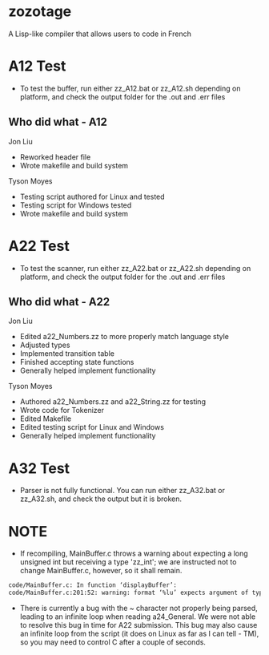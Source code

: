 # zozotage
A Lisp-like compiler that allows users to code in French

# A12 Test
* To test the buffer, run either zz_A12.bat or zz_A12.sh depending on platform, and check the output folder for the .out and .err files
## Who did what - A12
Jon Liu
* Reworked header file
* Wrote makefile and build system

Tyson Moyes
* Testing script authored for Linux and tested
* Testing script for Windows tested
* Wrote makefile and build system

# A22 Test
* To test the scanner, run either zz_A22.bat or zz_A22.sh depending on platform, and check the output folder for the .out and .err files
## Who did what - A22
Jon Liu
* Edited a22_Numbers.zz to more properly match language style
* Adjusted types
* Implemented transition table
* Finished accepting state functions
* Generally helped implement functionality

Tyson Moyes
* Authored a22_Numbers.zz and a22_String.zz for testing
* Wrote code for Tokenizer
* Edited Makefile
* Edited testing script for Linux and Windows
* Generally helped implement functionality

# A32 Test
* Parser is not fully functional. You can run either zz_A32.bat or zz_A32.sh, and check the output but it is broken. 



# NOTE
* If recompiling, MainBuffer.c throws a warning about expecting a long unsigned int but receiving a type 'zz_int'; we are instructed not to change MainBuffer.c, however, so it shall remain. 

```bash
code/MainBuffer.c: In function ‘displayBuffer’:
code/MainBuffer.c:201:52: warning: format ‘%lu’ expects argument of type ‘long unsigned int’, but argument 2 has type ‘zz_int’ {aka ‘int’} [-Wformat=]
```

* There is currently a bug with the ~ character not properly being parsed, leading to an infinite loop when reading a24_General. We were not able to resolve this bug in time for A22 submission. This bug may also cause an infinite loop from the script (it does on Linux as far as I can tell - TM), so you may need to control C after a couple of seconds. 
